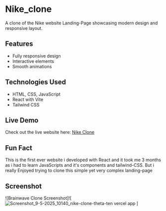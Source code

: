 # Nike_clone

A clone of the Nike website Landing-Page showcasing modern design and responsive layout.

## Features
- Fully responsive design
- Interactive elements
- Smooth animations

## Technologies Used
- HTML, CSS, JavaScript
- React with Vite
- Tailwind CSS

## Live Demo
Check out the live website here: [Nike Clone](https://nike-clone-theta-ten.vercel.app)

## Fun Fact
This is the first ever website i developed with React and it took me 3 months as i had to learn JavaScripts and it's components and tailwind-CSS.
But i really Enjoyed trying to clone this simple yet very complex landing-page

## Screenshot
![Brainwave Clone Screenshot]![![Screenshot_9-5-2025_10140_nike-clone-theta-ten vercel app](https://github.com/user-attachments/assets/ad5a2b04-1ae4-4cfe-8bf6-ec9f00561673)
]

